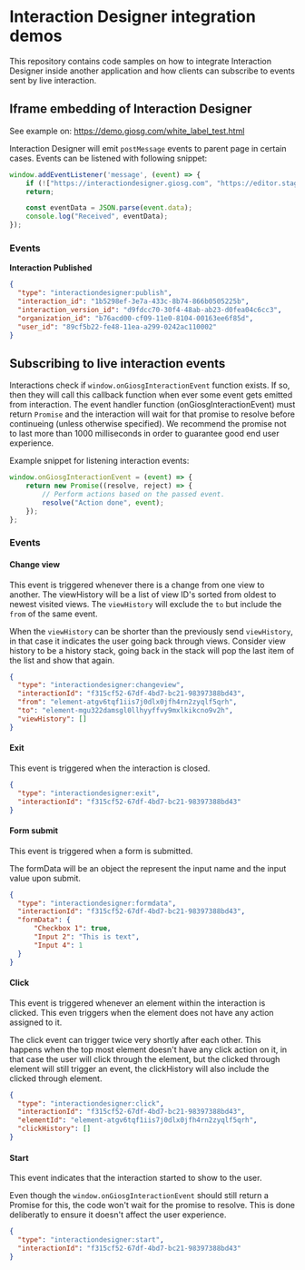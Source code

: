 # Interaction Designer integration demos
This repository contains code samples on how to integrate Interaction Designer inside another application and how clients can subscribe to events sent by live interaction.


## Iframe embedding of Interaction Designer

See example on: https://demo.giosg.com/white_label_test.html

Interaction Designer will emit `postMessage` events to parent page in certain cases. Events can be listened with following snippet:

```javascript
window.addEventListener('message', (event) => {
    if (!["https://interactiondesigner.giosg.com", "https://editor.staging.giosg.com"].includes(event.origin))
    return;

    const eventData = JSON.parse(event.data);
    console.log("Received", eventData); 
});
```

### Events
**Interaction Published**

```json
{
  "type": "interactiondesigner:publish",
  "interaction_id": "1b5298ef-3e7a-433c-8b74-866b0505225b",
  "interaction_version_id": "d9fdcc70-30f4-48ab-ab23-d0fea04c6cc3",
  "organization_id": "b76acd00-cf09-11e0-8104-00163ee6f85d",
  "user_id": "89cf5b22-fe48-11ea-a299-0242ac110002"
}
```

## Subscribing to live interaction events

Interactions check if `window.onGiosgInteractionEvent` function exists. If so, then they will call this callback function when ever some event gets emitted from interaction. The event handler function (onGiosgInteractionEvent) must return `Promise` and the interaction will wait for that promise to resolve before continueing (unless otherwise specified). We recommend the promise not to last more than 1000 milliseconds in order to guarantee good end user experience.

Example snippet for listening interaction events:
```js
window.onGiosgInteractionEvent = (event) => {
    return new Promise((resolve, reject) => {
        // Perform actions based on the passed event.
        resolve("Action done", event);
    });
};
```

### Events

#### Change view
This event is triggered whenever there is a change from one view to another. The viewHistory will be a list of view ID's sorted from oldest to newest visited views. The `viewHistory` will exclude the `to` but include the `from` of the same event.

When the `viewHistory` can be shorter than the previously send `viewHistory`, in that case it indicates the user going back through views. Consider view history to be a history stack, going back in the stack will pop the last item of the list and show that again.

```json
{
  "type": "interactiondesigner:changeview",
  "interactionId": "f315cf52-67df-4bd7-bc21-98397388bd43",
  "from": "element-atgv6tqf1iis7j0dlx0jfh4rn2zyqlf5qrh",
  "to": "element-mgu322damsgl0llhyyffvy9mxlkikcno9v2h",
  "viewHistory": []
}
```

#### Exit
This event is triggered when the interaction is closed.

```json
{
  "type": "interactiondesigner:exit",
  "interactionId": "f315cf52-67df-4bd7-bc21-98397388bd43"
}
```

#### Form submit
This event is triggered when a form is submitted.

The formData will be an object the represent the input name and the input value upon submit.

```json
{
  "type": "interactiondesigner:formdata",
  "interactionId": "f315cf52-67df-4bd7-bc21-98397388bd43",
  "formData": {
      "Checkbox 1": true,
      "Input 2": "This is text",
      "Input 4": 1
  }
}
```

#### Click
This event is triggered whenever an element within the interaction is clicked. This even triggers when the element does not have any action assigned to it.

The click event can trigger twice very shortly after each other. This happens when the top most element doesn't have any click action on it, in that case the user will click through the element, but the clicked through element will still trigger an event, the clickHistory will also include the clicked through element.

```json
{
  "type": "interactiondesigner:click",
  "interactionId": "f315cf52-67df-4bd7-bc21-98397388bd43",
  "elementId": "element-atgv6tqf1iis7j0dlx0jfh4rn2zyqlf5qrh",
  "clickHistory": []
}
```

#### Start
This event indicates that the interaction started to show to the user.

Even though the `window.onGiosgInteractionEvent` should still return a Promise for this, the code won't wait for the promise to resolve. This is done deliberatly to ensure it doesn't affect the user experience.

```json
{
  "type": "interactiondesigner:start",
  "interactionId": "f315cf52-67df-4bd7-bc21-98397388bd43"
}
```
